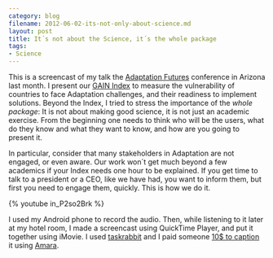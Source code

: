 ```yaml
---
category: blog
filename: 2012-06-02-its-not-only-about-science.md
layout: post
title: It´s not about the Science, it´s the whole package
tags:
- Science
---
```

This is a screencast of my talk the <a href="http://www.adaptation.arizona.edu/adaptation2012/">Adaptation Futures</a> conference in Arizona last month. I present our <a href="http://index.gain.org">GAIN Index</a> to measure the vulnerability of countries to face Adaptation challenges, and their readiness to implement solutions. Beyond the Index, I tried to stress the importance of the <em>whole package</em>: It is not about making good science, it is not just an academic exercise. From the beginning one needs to think who will be the users, what do they know and what they want to know, and how are you going to present it.

In particular, consider that many stakeholders in Adaptation are not engaged, or even aware. Our work won´t get much beyond a few academics if your Index needs one hour to be explained. If you get time to talk to a president or a CEO, like we have had, you want to inform them, but first you need to engage them, quickly. This is how we do it.<!--more-->

{% youtube in_P2so2Brk %}

I used my Android phone to record the audio. Then, while listening to it later at my hotel room, I made a screencast using QuickTime Player, and put it together using iMovie. I used <a href="http://www.taskrabbit.com/">taskrabbit</a> and I paid someone <a href="http://www.taskrabbit.com/virtual/t/caption-this-video">10$ to caption</a> it using <a href="http://www.universalsubtitles.org/en/">Amara</a>.
